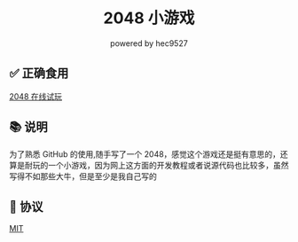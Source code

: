 <center>
    <h1>2048 小游戏</h1>
    <p>powered by hec9527</p>
</center>

## ✅ 正确食用

[2048 在线试玩](https://hec9527.github.io/2048/src 'GitHub访问速度可能会比较慢,请耐心等待')

## 📚 说明

为了熟悉 GitHub 的使用,随手写了一个 2048，感觉这个游戏还是挺有意思的，还算是耐玩的一个小游戏，因为网上这方面的开发教程或者说源代码也比较多，虽然写得不如那些大牛，但是至少是我自己写的

## 📃 协议

[MIT](https://github.com/hec9527/2048/LICENSE)
